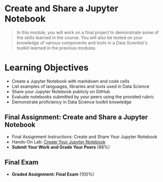 # Create and Share a Jupyter Notebook
> In this module, you will work on a final project to demonstrate some of the skills learned in the course. You will also be tested on your knowledge of various components and tools in a Data Scientist's toolkit learned in the previous modules.
# Learning Objectives
- Create a Jupyter Notebook with markdown and code cells
- List examples of languages, libraries and tools used in Data Science
- Share your Jupyter Notebook publicly on GitHub
- Evaluate notebooks submitted by your peers using the provided rubric
- Demonstrate proficiency in Data Science toolkit knowledge
## Final Assignment: Create and Share a Jupyter Notebook
- Final Assignment Instructions: Create and Share Your Jupyter Notebook
- Hands-On Lab: [Create Your Jupyter Notebook](https://github.com/KailaniBailey/IBM-Data-Science-Professional-Certificate/blob/main/02.%20Tools%20for%20Data%20Science/Week%206%3A%20Create%20and%20Share%20a%20Jupyter%20Notebook/Tools-for-Data-Science-Jupyter-Notebook-Final-Assignment.ipynb)
- **Submit Your Work and Grade Your Peers** (88%)
## Final Exam
- **Graded Assignment: Final Exam** (100%)
